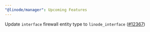 ```yaml
---
"@linode/manager": Upcoming Features
---
```


Update `interface` firewall entity type to `linode_interface` ([#12367](https://github.com/linode/manager/pull/12367))
